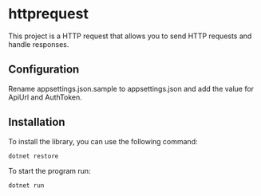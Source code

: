 # httprequest

This project is a HTTP request that allows you to send HTTP requests and handle responses.

## Configuration

Rename appsettings.json.sample to appsettings.json and add the value for ApiUrl and AuthToken.

## Installation

To install the library, you can use the following command:

```c#
dotnet restore
```

To start the program run:

```c#
dotnet run
```
